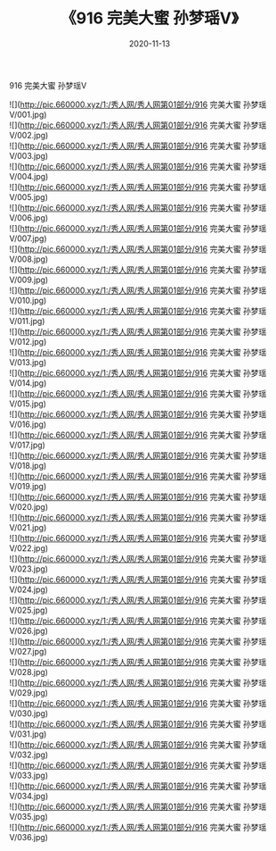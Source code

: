 ﻿---
layout: post
title:  《916 完美大蜜 孙梦瑶V》
date:   2020-11-13
img: http://pic.660000.xyz/1:/秀人网/秀人网第01部分/916 完美大蜜 孙梦瑶V/000.jpg
categories: [美女, 清纯, 唯美]
---

916 完美大蜜 孙梦瑶V

  ![](http://pic.660000.xyz/1:/秀人网/秀人网第01部分/916 完美大蜜 孙梦瑶V/001.jpg) <br> ![](http://pic.660000.xyz/1:/秀人网/秀人网第01部分/916 完美大蜜 孙梦瑶V/002.jpg) <br> ![](http://pic.660000.xyz/1:/秀人网/秀人网第01部分/916 完美大蜜 孙梦瑶V/003.jpg) <br> ![](http://pic.660000.xyz/1:/秀人网/秀人网第01部分/916 完美大蜜 孙梦瑶V/004.jpg) <br> ![](http://pic.660000.xyz/1:/秀人网/秀人网第01部分/916 完美大蜜 孙梦瑶V/005.jpg) <br> ![](http://pic.660000.xyz/1:/秀人网/秀人网第01部分/916 完美大蜜 孙梦瑶V/006.jpg) <br> ![](http://pic.660000.xyz/1:/秀人网/秀人网第01部分/916 完美大蜜 孙梦瑶V/007.jpg) <br> ![](http://pic.660000.xyz/1:/秀人网/秀人网第01部分/916 完美大蜜 孙梦瑶V/008.jpg) <br> ![](http://pic.660000.xyz/1:/秀人网/秀人网第01部分/916 完美大蜜 孙梦瑶V/009.jpg) <br> ![](http://pic.660000.xyz/1:/秀人网/秀人网第01部分/916 完美大蜜 孙梦瑶V/010.jpg) <br> ![](http://pic.660000.xyz/1:/秀人网/秀人网第01部分/916 完美大蜜 孙梦瑶V/011.jpg) <br> ![](http://pic.660000.xyz/1:/秀人网/秀人网第01部分/916 完美大蜜 孙梦瑶V/012.jpg) <br> ![](http://pic.660000.xyz/1:/秀人网/秀人网第01部分/916 完美大蜜 孙梦瑶V/013.jpg) <br> ![](http://pic.660000.xyz/1:/秀人网/秀人网第01部分/916 完美大蜜 孙梦瑶V/014.jpg) <br> ![](http://pic.660000.xyz/1:/秀人网/秀人网第01部分/916 完美大蜜 孙梦瑶V/015.jpg) <br> ![](http://pic.660000.xyz/1:/秀人网/秀人网第01部分/916 完美大蜜 孙梦瑶V/016.jpg) <br> ![](http://pic.660000.xyz/1:/秀人网/秀人网第01部分/916 完美大蜜 孙梦瑶V/017.jpg) <br> ![](http://pic.660000.xyz/1:/秀人网/秀人网第01部分/916 完美大蜜 孙梦瑶V/018.jpg) <br> ![](http://pic.660000.xyz/1:/秀人网/秀人网第01部分/916 完美大蜜 孙梦瑶V/019.jpg) <br> ![](http://pic.660000.xyz/1:/秀人网/秀人网第01部分/916 完美大蜜 孙梦瑶V/020.jpg) <br> ![](http://pic.660000.xyz/1:/秀人网/秀人网第01部分/916 完美大蜜 孙梦瑶V/021.jpg) <br> ![](http://pic.660000.xyz/1:/秀人网/秀人网第01部分/916 完美大蜜 孙梦瑶V/022.jpg) <br> ![](http://pic.660000.xyz/1:/秀人网/秀人网第01部分/916 完美大蜜 孙梦瑶V/023.jpg) <br> ![](http://pic.660000.xyz/1:/秀人网/秀人网第01部分/916 完美大蜜 孙梦瑶V/024.jpg) <br> ![](http://pic.660000.xyz/1:/秀人网/秀人网第01部分/916 完美大蜜 孙梦瑶V/025.jpg) <br> ![](http://pic.660000.xyz/1:/秀人网/秀人网第01部分/916 完美大蜜 孙梦瑶V/026.jpg) <br> ![](http://pic.660000.xyz/1:/秀人网/秀人网第01部分/916 完美大蜜 孙梦瑶V/027.jpg) <br> ![](http://pic.660000.xyz/1:/秀人网/秀人网第01部分/916 完美大蜜 孙梦瑶V/028.jpg) <br> ![](http://pic.660000.xyz/1:/秀人网/秀人网第01部分/916 完美大蜜 孙梦瑶V/029.jpg) <br> ![](http://pic.660000.xyz/1:/秀人网/秀人网第01部分/916 完美大蜜 孙梦瑶V/030.jpg) <br> ![](http://pic.660000.xyz/1:/秀人网/秀人网第01部分/916 完美大蜜 孙梦瑶V/031.jpg) <br> ![](http://pic.660000.xyz/1:/秀人网/秀人网第01部分/916 完美大蜜 孙梦瑶V/032.jpg) <br> ![](http://pic.660000.xyz/1:/秀人网/秀人网第01部分/916 完美大蜜 孙梦瑶V/033.jpg) <br> ![](http://pic.660000.xyz/1:/秀人网/秀人网第01部分/916 完美大蜜 孙梦瑶V/034.jpg) <br> ![](http://pic.660000.xyz/1:/秀人网/秀人网第01部分/916 完美大蜜 孙梦瑶V/035.jpg) <br> ![](http://pic.660000.xyz/1:/秀人网/秀人网第01部分/916 完美大蜜 孙梦瑶V/036.jpg) <br>